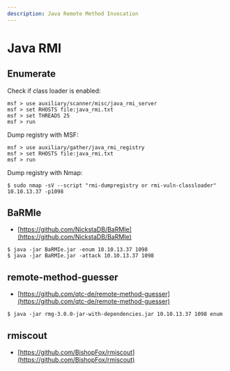 ```yaml
---
description: Java Remote Method Invocation
---
```


# Java RMI




## Enumerate

Check if class loader is enabled:

```
msf > use auxiliary/scanner/misc/java_rmi_server
msf > set RHOSTS file:java_rmi.txt
msf > set THREADS 25
msf > run
```

Dump registry with MSF:

```
msf > use auxiliary/gather/java_rmi_registry
msf > set RHOSTS file:java_rmi.txt
msf > run
```

Dump registry with Nmap:

```
$ sudo nmap -sV --script "rmi-dumpregistry or rmi-vuln-classloader" 10.10.13.37 -p1098
```




## BaRMIe

* [https://github.com/NickstaDB/BaRMIe](https://github.com/NickstaDB/BaRMIe)

```
$ java -jar BaRMIe.jar -enum 10.10.13.37 1098
$ java -jar BaRMIe.jar -attack 10.10.13.37 1098
```




## remote-method-guesser

* [https://github.com/qtc-de/remote-method-guesser](https://github.com/qtc-de/remote-method-guesser)

```
$ java -jar rmg-3.0.0-jar-with-dependencies.jar 10.10.13.37 1098 enum
```




## rmiscout

* [https://github.com/BishopFox/rmiscout](https://github.com/BishopFox/rmiscout)
